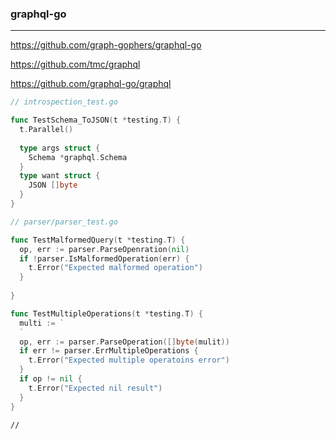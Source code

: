 ### graphql-go
---
https://github.com/graph-gophers/graphql-go

https://github.com/tmc/graphql

https://github.com/graphql-go/graphql

```go
// introspection_test.go

func TestSchema_ToJSON(t *testing.T) {
  t.Parallel()
  
  type args struct {
    Schema *graphql.Schema
  }
  type want struct {
    JSON []byte
  }
}


```

```go
// parser/parser_test.go

func TestMalformedQuery(t *testing.T) {
  op, err := parser.ParseOpenration(nil)
  if !parser.IsMalformedOperation(err) {
    t.Error("Expected malformed operation")
  }
  
}

func TestMultipleOperations(t *testing.T) {
  multi := `
  `
  op, err := parser.ParseOperation([]byte(mulit))
  if err != parser.ErrMultipleOperations {
    t.Error("Expected multiple operatoins error")
  }
  if op != nil {
    t.Error("Expected nil result")
  }
}


```

```
//

```


